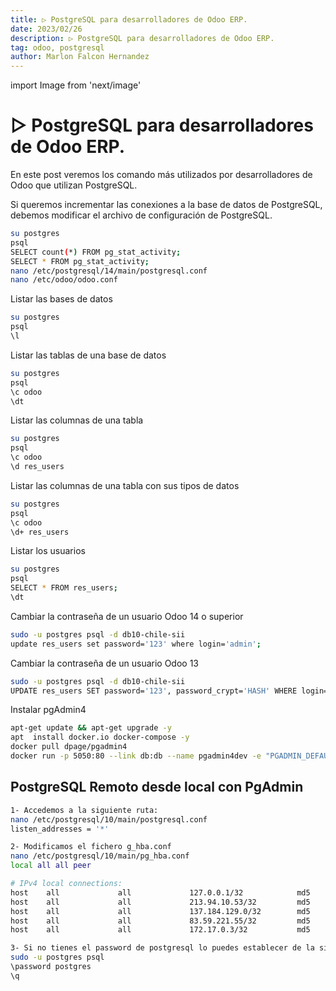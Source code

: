 ```yaml
---
title: ▷ PostgreSQL para desarrolladores de Odoo ERP.
date: 2023/02/26
description: ▷ PostgreSQL para desarrolladores de Odoo ERP.
tag: odoo, postgresql
author: Marlon Falcon Hernandez
---
```

import Image from 'next/image'

# ▷ PostgreSQL para desarrolladores de Odoo ERP.

En este post veremos los comando más utilizados por desarrolladores de Odoo que utilizan PostgreSQL.

Si queremos incrementar las conexiones a la base de datos de PostgreSQL, debemos modificar el archivo de configuración de PostgreSQL.
```bash
su postgres
psql
SELECT count(*) FROM pg_stat_activity;
SELECT * FROM pg_stat_activity;
nano /etc/postgresql/14/main/postgresql.conf
nano /etc/odoo/odoo.conf
```

Listar las bases de datos
```bash
su postgres
psql
\l
```

Listar las tablas de una base de datos
```bash
su postgres
psql
\c odoo
\dt
```

Listar las columnas de una tabla
```bash
su postgres
psql
\c odoo
\d res_users
```

Listar las columnas de una tabla con sus tipos de datos
```bash
su postgres
psql
\c odoo
\d+ res_users
```

Listar los usuarios
```bash
su postgres
psql
SELECT * FROM res_users;
\dt
```

Cambiar la contraseña de un usuario Odoo 14 o superior
```bash
sudo -u postgres psql -d db10-chile-sii
update res_users set password='123' where login='admin';
```

Cambiar la contraseña de un usuario Odoo 13
```bash
sudo -u postgres psql -d db10-chile-sii
UPDATE res_users SET password='123', password_crypt='HASH' WHERE login='admin';
```

Instalar pgAdmin4
```bash
apt-get update && apt-get upgrade -y
apt  install docker.io docker-compose -y
docker pull dpage/pgadmin4
docker run -p 5050:80 --link db:db --name pgadmin4dev -e "PGADMIN_DEFAULT_EMAIL=mfalcon@ynext.cl"   -e "PGADMIN_DEFAULT_PASSWORD=secret" -d dpage/pgadmin4
```

## PostgreSQL Remoto desde local con PgAdmin
```bash
1- Accedemos a la siguiente ruta:
nano /etc/postgresql/10/main/postgresql.conf
listen_addresses = '*'

2- Modificamos el fichero g_hba.conf
nano /etc/postgresql/10/main/pg_hba.conf
local all all peer

# IPv4 local connections:
host    all             all             127.0.0.1/32            md5
host    all             all             213.94.10.53/32         md5
host    all             all             137.184.129.0/32        md5
host    all             all             83.59.221.55/32         md5
host    all             all             172.17.0.3/32           md5

3- Si no tienes el password de postgresql lo puedes establecer de la siguiente forma
sudo -u postgres psql
\password postgres
\q
```
